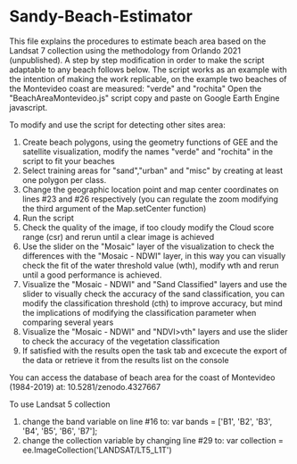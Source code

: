 # Sandy-Beach-Estimator
This file explains the procedures to estimate beach area based on the Landsat 7 collection using the methodology from Orlando 2021 (unpublished). A step by step modification in order to make the script adaptable to any beach follows below. 
The script works as an example with the intention of making the work replicable, on the example two beaches of the Montevideo coast are measured: "verde" and "rochita"
Open the "BeachAreaMontevideo.js" script copy and paste on Google Earth Engine javascript.

To modify and use the script for detecting other sites area:
1. Create beach polygons, using the geometry functions of GEE and the satellite visualization, modify the names "verde" and "rochita" in the script to fit your beaches
2. Select training areas for "sand","urban" and "misc" by creating at least one polygon per class.
3. Change the geographic location point and map center coordinates on lines #23 and #26 respectively (you can regulate the zoom modifying the third argument of the Map.setCenter function)
4. Run the script
5. Check the quality of the image, if too cloudy modify the Cloud score range (csr) and rerun until a clear image is achieved
6. Use the slider on the "Mosaic" layer of the visualization to check the differences with the "Mosaic - NDWI" layer, in this way you can visually check the fit of the water threshold value (wth), modify wth and rerun until a good performance is achieved.
7. Visualize the "Mosaic - NDWI" and "Sand Classified" layers and use the slider to visually check the accuracy of the sand classification, you can modify the classification threshold (cth) to improve accuracy, but mind the implications of modifying the classification parameter when comparing several years
8. Visualize the "Mosaic - NDWI" and "NDVI>vth" layers and use the slider to check the accuracy of the vegetation classification
9. If satisfied with the results open the task tab and excecute the export of the data or retrieve it from the results list on the console

You can access the database of beach area for the coast of Montevideo (1984-2019) at: 10.5281/zenodo.4327667

To use Landsat 5 collection 
1) change the band variable on line #16 to: var bands = ['B1', 'B2', 'B3', 'B4', 'B5', 'B6', 'B7'];
2) change the collection variable by changing line #29 to: var collection = ee.ImageCollection('LANDSAT/LT5_L1T')

